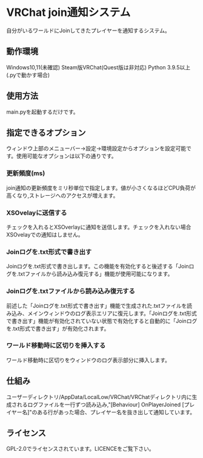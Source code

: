 # VRChat join通知システム
自分がいるワールドにJoinしてきたプレイヤーを通知するシステム。

## 動作環境
Windows10,11(未確認)
Steam版VRChat(Quest版は非対応)
Python 3.9.5以上(.pyで動かす場合)

## 使用方法
main.pyを起動するだけです。
## 指定できるオプション
ウィンドウ上部のメニューバー→設定→環境設定からオプションを設定可能です。使用可能なオプションは以下の通りです。
### 更新頻度(ms)
join通知の更新頻度をミリ秒単位で指定します。値が小さくなるほどCPU負荷が高くなり,ストレージへのアクセスが増えます。
### XSOvelayに送信する
チェックを入れるとXSOverlayに通知を送信します。チェックを入れない場合XSOvelayでの通知はしません。
### Joinログを.txt形式で書き出す
Joinログを.txt形式で書き出します。この機能を有効化すると後述する「Joinログを.txtファイルから読み込み復元する」機能が使用可能になります。
### Joinログを.txtファイルから読み込み復元する
前述した「Joinログを.txt形式で書き出す」機能で生成された.txtファイルを読み込み、メインウィンドウのログ表示エリアに復元します。「Joinログを.txt形式で書き出す」機能が有効化されていない状態で有効化すると自動的に「Joinログを.txt形式で書き出す」が有効化されます。
### ワールド移動時に区切りを挿入する
ワールド移動時に区切りをウィンドウのログ表示部分に挿入します。

## 仕組み
ユーザーディレクトリ/AppData/LocalLow/VRChat/VRChatディレクトリ内に生成されるログファイルを一行ずつ読み込み,"[Behaviour] OnPlayerJoined [プレイヤー名]"のある行があった場合、プレイヤー名を抜き出して通知しています。

## ライセンス
GPL-2.0でライセンスされています。LICENCEをご覧下さい。